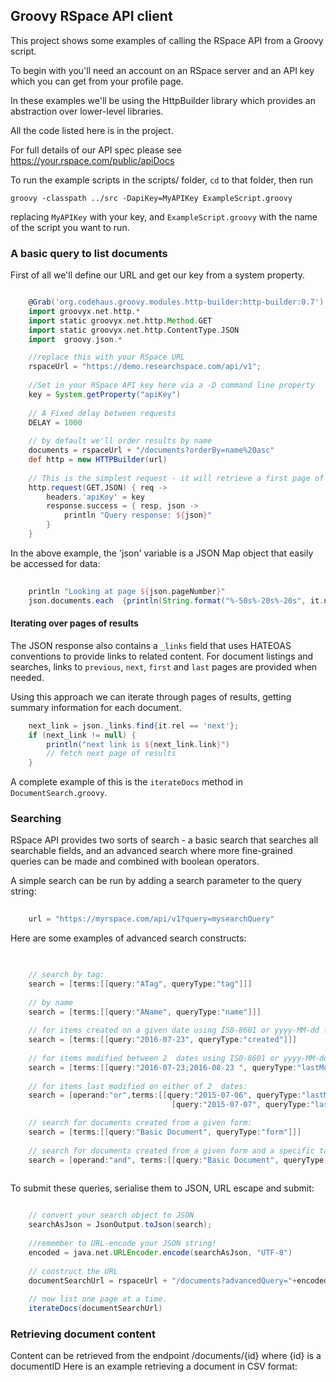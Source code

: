 ## Groovy RSpace API client

This project shows some examples of calling the RSpace API from a Groovy script.

To begin with you'll need an account on an RSpace server and an API key which you can get from your profile page.

In these examples we'll be using the HttpBuilder library which provides an abstraction over lower-level libraries.

All the code listed here is in the project. 

For full details of our API spec please see https://your.rspace.com/public/apiDocs

To run the example scripts in the scripts/ folder, `cd` to that folder, then run

    groovy -classpath ../src -DapiKey=MyAPIKey ExampleScript.groovy 
    
 replacing `MyAPIKey` with your key, and `ExampleScript.groovy` with the name of the script you want to run.

### A basic query to list documents

First of all we'll define our URL and get our key from a system property.
```groovy

    @Grab('org.codehaus.groovy.modules.http-builder:http-builder:0.7')
    import groovyx.net.http.*
    import static groovyx.net.http.Method.GET
    import static groovyx.net.http.ContentType.JSON
    import  groovy.json.*

    //replace this with your RSpace URL
	rspaceUrl = "https://demo.researchspace.com/api/v1";
	 
	//Set in your RSpace API key here via a -D command line property
	key = System.getProperty("apiKey")
	 
	// A Fixed delay between requests
	DELAY = 1000
	 
	// by default we'll order results by name
    documents = rspaceUrl + "/documents?orderBy=name%20asc"
	def http = new HTTPBuilder(url)
	
	// This is the simplest request - it will retrieve a first page of documents ordered by name.
	http.request(GET,JSON) { req ->
		headers.'apiKey' = key
		response.success = { resp, json ->
			println "Query response: ${json}"
		}
	}

```

In the above example, the 'json' variable is a JSON Map object that easily be accessed for data:

```groovy
    
    println "Looking at page ${json.pageNumber}"
    json.documents.each  {println(String.format("%-50s%-20s%-20s", it.name, it.id, it.lastModified))}

```

#### Iterating over pages of results 
The JSON response also contains a `_links` field that uses HATEOAS conventions to provide links to related content. For document listings and searches, links to `previous`, `next`, `first` and `last` pages are provided when needed.

Using this approach we can iterate through pages of results, getting summary information for each document.

```groovy
    next_link = json._links.find{it.rel == 'next'};
    if (next_link != null) {
	    println("next link is ${next_link.link}")
		// fetch next page of results
	}
```

A complete example of this is the `iterateDocs` method in `DocumentSearch.groovy`.


### Searching

RSpace API provides  two sorts of search - a basic search that searches all searchable fields, and an advanced search where more fine-grained queries can be made and combined with boolean operators.

A simple search can be run by adding  a search parameter to the query string:

```groovy
  
    url = "https://myrspace.com/api/v1?query=mysearchQuery"

```

Here are some examples of advanced search constructs:

```groovy

   
	// search by tag:
	search = [terms:[[query:"ATag", queryType:"tag"]]]
	
	// by name
	search = [terms:[[query:"AName", queryType:"name"]]]
	
	// for items created on a given date using IS0-8601 or yyyy-MM-dd format
	search = [terms:[[query:"2016-07-23", queryType:"created"]]]
	
	// for items modified between 2  dates using IS0-8601 or yyyy-MM-dd format
	search = [terms:[[query:"2016-07-23;2016-08-23 ", queryType:"lastModified"]]]
	
	// for items last modified on either of 2  dates:
	search = [operand:"or",terms:[[query:"2015-07-06", queryType:"lastModified"],
		                            [query:"2015-07-07", queryType:"lastModified"] ]

    // search for documents created from a given form:
    search = [terms:[[query:"Basic Document", queryType:"form"]]]
    
    // search for documents created from a given form and a specific tag:
    search = [operand:"and", terms:[[query:"Basic Document", queryType:"form"], [query:"ATag", queryType:"tag"]]]
		                            	
```

To submit these queries, serialise them to JSON, URL escape and submit:

```groovy

    // convert your search object to JSON
    searchAsJson = JsonOutput.toJson(search);
        	
    //remember to URL-encode your JSON string!
    encoded = java.net.URLEncoder.encode(searchAsJson, "UTF-8")
		
    // construct the URL
    documentSearchUrl = rspaceUrl + "/documents?advancedQuery="+encoded
		
    // now list one page at a time.
    iterateDocs(documentSearchUrl)	
```

### Retrieving document content

Content can be retrieved from the endpoint /documents/{id} where {id} is a documentID
Here is an example retrieving a document in CSV format:
